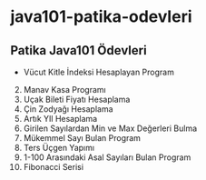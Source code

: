 # java101-patika-odevleri

## Patika Java101 Ödevleri

- Vücut Kitle İndeksi Hesaplayan Program 
2. Manav Kasa Programı 
3. Uçak Bileti Fiyatı Hesaplama 
4. Çin Zodyağı Hesaplama 
5. Artık YIl Hesaplama 
6. Girilen Sayılardan Min ve Max Değerleri Bulma 
7. Mükemmel Sayı Bulan Program 
8. Ters Üçgen Yapımı 
9. 1-100 Arasındaki Asal Sayıları Bulan Program 
10. Fibonacci Serisi 
